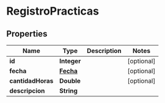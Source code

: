 

# RegistroPracticas


## Properties

| Name | Type | Description | Notes |
|------------ | ------------- | ------------- | -------------|
|**id** | **Integer** |  |  [optional] |
|**fecha** | [**Fecha**](Fecha.md) |  |  [optional] |
|**cantidadHoras** | **Double** |  |  [optional] |
|**descripcion** | **String** |  |  |



